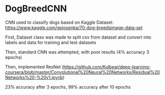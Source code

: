 # DogBreedCNN

CNN used to classify dogs based on Kaggle Dataset: https://www.kaggle.com/gpiosenka/70-dog-breedsimage-data-set

First, Dataset class was made to split csv from dataset and convert into labels and data for training and test datasets

Then, standard CNN was attempted, with poor results (4% accuracy 3 epochs)

Then, implemented ResNet (https://github.com/Kulbear/deep-learning-coursera/blob/master/Convolutional%20Neural%20Networks/Residual%20Networks%20-%20v1.ipynb)

23% accuracy after 3 epochs, 99% accuracy after 10 epochs
